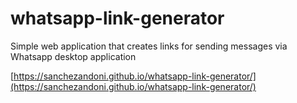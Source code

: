 # whatsapp-link-generator
Simple web application that creates links for sending messages via Whatsapp desktop application

[https://sanchezandoni.github.io/whatsapp-link-generator/](https://sanchezandoni.github.io/whatsapp-link-generator/)
